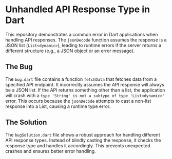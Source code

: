 # Unhandled API Response Type in Dart

This repository demonstrates a common error in Dart applications when handling API responses. The `jsonDecode` function assumes the response is a JSON list (`List<dynamic>`), leading to runtime errors if the server returns a different structure (e.g., a JSON object or an error message).

## The Bug

The `bug.dart` file contains a function `fetchData` that fetches data from a specified API endpoint.  It incorrectly assumes the API response will always be a JSON list.  If the API returns something other than a list, the application will crash with a `type 'String' is not a subtype of type 'List<dynamic>'` error.  This occurs because the `jsonDecode` attempts to cast a non-list response into a List, causing a runtime type error. 

## The Solution

The `bugSolution.dart` file shows a robust approach for handling different API response types. Instead of blindly casting the response, it checks the response type and handles it accordingly. This prevents unexpected crashes and ensures better error handling.
